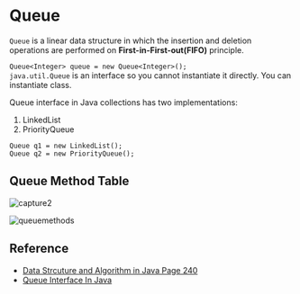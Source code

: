 # Queue

`Queue` is a linear data structure in which the insertion and deletion operations are performed on **First-in-First-out(FIFO)** principle. 

`Queue<Integer> queue = new Queue<Integer>();` <br />
`java.util.Queue` is an interface so you cannot instantiate it directly. You can instantiate class.

Queue interface in Java collections has two implementations:
1. LinkedList
2. PriorityQueue

`Queue q1 = new LinkedList();` <br />
`Queue q2 = new PriorityQueue();` <br />


## Queue Method Table
![capture2](https://user-images.githubusercontent.com/38870192/42430805-80b9766e-830f-11e8-85a7-73d4d6341d3d.PNG)

![queuemethods](https://user-images.githubusercontent.com/38870192/39684074-4f0fdb30-5187-11e8-893e-90f432abf62d.PNG)


## Reference
- [Data Strcuture and Algorithm in Java Page 240](x)
- [Queue Interface In Java](https://www.geeksforgeeks.org/queue-interface-java/)
